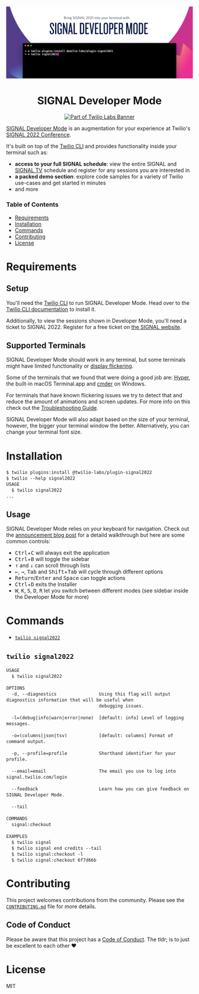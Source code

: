 <p align="center"><img src="assets/signal-developer-mode-header.png" alt=""></p>
<h1 align="center">SIGNAL Developer Mode</h1>
<p align="center"><a href="https://github.com/twilio-labs/about"><img src="https://img.shields.io/static/v1?label=&message=Twilio-Labs&color=F22F46&labelColor=0D122B&logo=twilio&style=for-the-badge" alt="Part of Twilio Labs Banner"></a></p>

[SIGNAL Developer Mode](https://twil.io/signal-developer-mode) is an augmentation for your experience at Twilio's [SIGNAL 2022 Conference](https://signal.twilio.com).

It's built on top of the [Twilio CLI](https://twil.io/cli) and provides functionality inside your terminal such as:

* __access to your full SIGNAL schedule__: view the entire SIGNAL and [SIGNAL TV](https://twitch.tv/twilio) schedule and register for any sessions you are interested in
* __a packed demo section__: explore code samples for a variety of Twilio use-cases and get started in minutes
* and more

### __Table of Contents__

<!-- toc -->
* [Requirements](#requirements)
* [Installation](#installation)
* [Commands](#commands)
* [Contributing](#contributing)
* [License](#license)
<!-- tocstop -->
# Requirements

## Setup

You'll need the [Twilio CLI](https://twil.io/cli) to run SIGNAL Developer Mode. Head over to the [Twilio CLI documentation](https://www.twilio.com/docs/twilio-cli/quickstart) to install it.

Additionally, to view the sessions shown in Developer Mode, you'll need a ticket to SIGNAL 2022. Register for a free ticket on [the SIGNAL website](https://signal.twilio.com).

## Supported Terminals

SIGNAL Developer Mode should work in any terminal, but some terminals might have limited functionality or [display flickering](https://github.com/vadimdemedes/ink/issues/359). 

Some of the terminals that we found that were doing a good job are: [Hyper](https://hyper.is), the built-in macOS Terminal.app and [cmder](https://cmder.net/) on Windows.

For terminals that have known flickering issues we try to detect that and reduce the amount of animations and screen updates. For more info on this check out the [Troubleshooting Guide](docs/TROUBLESHOOTING.md).

SIGNAL Developer Mode will also adapt based on the size of your terminal, however, the bigger your terminal window the better. Alternatively, you can change your terminal font size.

# Installation

```sh-session
$ twilio plugins:install @twilio-labs/plugin-signal2022
$ twilio --help signal2022
USAGE
  $ twilio signal2022
...
```

## Usage

SIGNAL Developer Mode relies on your keyboard for navigation. Check out the [announcement blog post](https://twil.io/signal-developer-mode) for a detaild walkthrough but here are some common controls:
* <kbd>Ctrl</kbd>+<kbd>C</kbd> will always exit the application
* <kbd>Ctrl</kbd>+<kbd>B</kbd> will toggle the sidebar
* <kbd>&uarr;</kbd> and <kbd>&darr;</kbd> can scroll through lists
* <kbd>&larr;</kbd>, <kbd>&rarr;</kbd>, <kbd>Tab</kbd> and <kbd>Shift</kbd>+<kbd>Tab</kbd> will cycle through different options
* <kbd>Return</kbd>/<kbd>Enter</kbd> and <kbd>Space</kbd> can toggle actions
* <kbd>Ctrl</kbd>+<kbd>D</kbd> exits the Installer
* <kbd>W</kbd>, <kbd>K</kbd>, <kbd>S</kbd>, <kbd>D</kbd>, <kbd>R</kbd> let you switch between different modes (see sidebar inside the Developer Mode for more)

# Commands

* [`twilio signal2022`](#twilio-signal2022)

## `twilio signal2022`

```
USAGE
  $ twilio signal2022

OPTIONS
  -d, --diagnostics                Using this flag will output diagnostics information that will be useful when
                                   debugging issues.

  -l=(debug|info|warn|error|none)  [default: info] Level of logging messages.

  -o=(columns|json|tsv)            [default: columns] Format of command output.

  -p, --profile=profile            Shorthand identifier for your profile.

  --email=email                    The email you use to log into signal.twilio.com/login

  --feedback                       Learn how you can give feedback on SIGNAL Developer Mode.

  --tail

COMMANDS
  signal:checkout

EXAMPLES
  $ twilio signal
  $ twilio signal end credits --tail
  $ twilio signal:checkout -l
  $ twilio signal:checkout 6f7d66b 
```

# Contributing

This project welcomes contributions from the community. Please see the [`CONTRIBUTING.md`](docs/CONTRIBUTING.md) file for more details.

## Code of Conduct

Please be aware that this project has a [Code of Conduct](https://github.com/twilio-labs/.github/blob/master/CODE_OF_CONDUCT.md). The tldr; is to just be excellent to each other ❤️

# License

MIT

